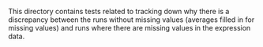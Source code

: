 This directory contains tests related to tracking down why there is a discrepancy between the runs without missing values (averages filled in for missing values) and runs where there are missing values in the expression data.
